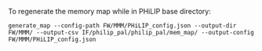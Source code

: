 To regenerate the memory map while in PHiLIP base directory:


`generate_map --config-path FW/MMM/PHiLIP_config.json --output-dir FW/MMM/ --output-csv IF/philip_pal/philip_pal/mem_map/ --output-config FW/MMM/PHiLIP_config.json`
